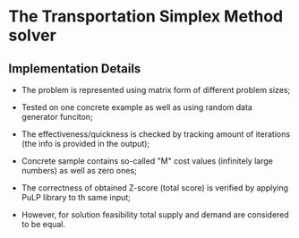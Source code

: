 # The Transportation Simplex Method solver

## Implementation Details

- The problem is represented using matrix form of different problem sizes;

- Tested on one concrete example as well as using random data generator funciton; 

- The effectiveness/quickness is checked by tracking amount of iterations (the info is provided in the output);

- Concrete sample contains so-called "M" cost values (infinitely large numbers) as well as zero ones;

- The correctness of obtained Z-score (total score) is verified by applying PuLP library to th same input;

- However, for solution feasibility total supply and demand are considered to be equal.
